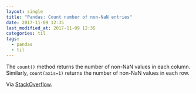 ```yaml
---
layout: single
title: "Pandas: Count number of non-NaN entries"
date: 2017-11-09 12:35
last_modified_at: 2017-11-09 12:35
categories: til
tags:
  - pandas
  - til
---
```


The `count()` method returns the number of non-NaN values in each column.
Similarly, `count(axis=1)` returns the number of non-NaN values in each row.

Via [StackOverflow](https://stackoverflow.com/a/29971188/1257318).
